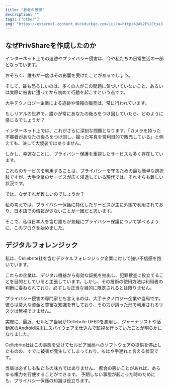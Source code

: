 ```yaml
---
title: "著者の思想"
description: ""
tags: ["other"]
img: "https://external-content.duckduckgo.com/iu/?u=https%3A%2F%2Ftse3.mm.bing.net%2Fth%3Fid%3DOIP.TD8tB1pD9pW9G1-ufbnXfAHaD4%26pid%3DApi&f=1&ipt=8d8394dae7414c282e46d21c09fce0e0f365d183f3ffbda5875e634312ba0741&ipo=images"
---
```


## なぜPrivShareを作成したのか

インターネット上での追跡やプライバシー侵害は、今や私たちの日常生活の一部となっています。

おそらく、誰もが一度はその影響を受けたことがあるでしょう。

そして、最も恐ろしいのは、多くの人がこの問題に気づいていないこと、あるいは実際に被害に遭ってから初めて行動を起こすという点です。

大手テクノロジー企業による追跡や情報の販売は、常に行われています。

もしリアルの世界で、誰かが常にあなたの後ろをつけ回していたら、どのように感じるでしょうか？

インターネット上では、これがさらに深刻な問題となります。「カメラを持った不審者があなたの後ろをつけ回し、撮った写真を営利目的で販売している」と例えても、決して大袈裟ではありません。

しかし、幸運なことに、プライバシー保護を重視したサービスも多く存在しています。

これらのサービスを利用することは、プライバシーを守るための最も簡単な選択肢ですが、大手企業のサービスが広く浸透している現代では、それすらも難しい状況です。

では、なぜそれが難しいのでしょうか？

私の考えでは、プライバシー保護に特化したサービスが主に外国で利用されており、日本語での情報が少ないことが一因だと思います。

そこで、私は日本人を含む誰もが気軽にプライバシー保護について学べるように、このブログを始めました。


## デジタルフォレンジック

私は、Cellebrite社を含むデジタルフォレンジック企業に対して強い不信感を抱いています。

これらの企業は、デジタル機器から有効な証拠を抽出し、犯罪捜査に役立てることを目的としていると主張しています。しかし、その技術の使用方法は利用者の判断に委ねられており、必ずしも正当な目的に限定されるとは限りません。

プライバシー侵害の専門家とも言えるのは、大手テクノロジー企業や当局です。彼らは莫大な資金と豊富な知識を有しており、その力が誤った形で利用されるリスクは無視できません。

実際に、最近、セルビア当局がCellebrite UFEDを悪用し、ジャーナリストや活動家のAndroid端末にスパイウェアを仕込んで監視を行っていたことが明らかになりました。

Cellebrite社はこの事態を受けてセルビア当局へのソフトウェアの提供を停止したものの、すでに被害が発生してしまっており、もはや手遅れと言える状況です。

当局は必ずしも私たちの味方ではありません。
都合の悪いことがあれば、あらゆる権力を行使することができます。
予期しない事態が起こった時のためにも、プライバシー保護の知識は役立ちます。







